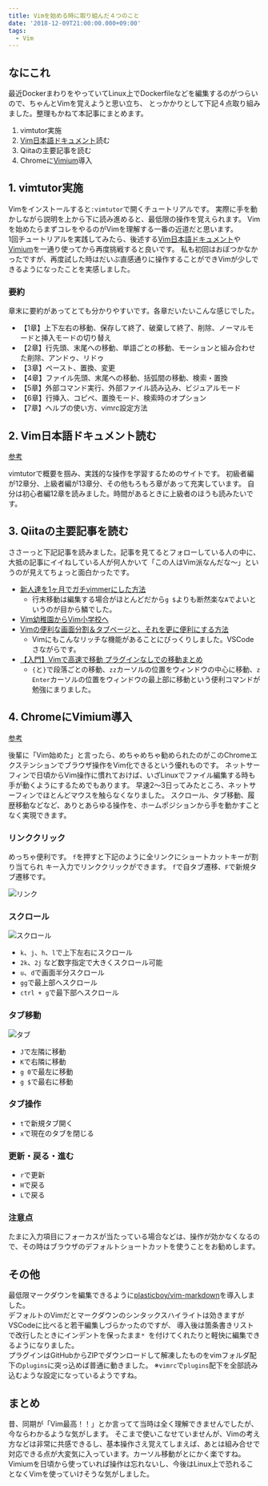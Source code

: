 ```yaml
---
title: Vimを始める時に取り組んだ４つのこと
date: '2018-12-09T21:00:00.000+09:00'
tags:
  - Vim
---
```


## なにこれ

最近DockerまわりをやっていてLinux上でDockerfileなどを編集するのがつらいので、ちゃんとVimを覚えようと思い立ち、
とっかかりとして下記４点取り組みました。整理もかねて本記事にまとめます。

1. vimtutor実施
2. [Vim日本語ドキュメント](https://vim-jp.org/vimdoc-ja/)読む
3. Qiitaの主要記事を読む
4. Chromeに[Vimium](https://chrome.google.com/webstore/detail/vimium/dbepggeogbaibhgnhhndojpepiihcmeb/related)導入


## 1. vimtutor実施

Vimをインストールすると`:vimtutor`で開くチュートリアルです。
実際に手を動かしながら説明を上から下に読み進めると、最低限の操作を覚えられます。
Vimを始めたらまずコレをやるのがVimを理解する一番の近道だと思います。<br />
1回チュートリアルを実践してみたら、後述する[Vim日本語ドキュメント](#2-vim日本語ドキュメント読む)や[Vimium](#4-chromeにvimium導入)を一通り使ってから再度挑戦すると良いです。
私も初回はおぼつかなかったですが、再度試した時はだいぶ直感通りに操作することができVimが少しできるようになったことを実感しました。


### 要約

章末に要約があってとても分かりやすいです。各章だいたいこんな感じでした。


* 【1章】上下左右の移動、保存して終了、破棄して終了、削除、ノーマルモードと挿入モードの切り替え
* 【2章】行先頭、末尾への移動、単語ごとの移動、モーションと組み合わせた削除、アンドゥ、リドゥ
* 【3章】ペースト、置換、変更 
* 【4章】ファイル先頭、末尾への移動、括弧間の移動、検索・置換
* 【5章】外部コマンド実行、外部ファイル読み込み、ビジュアルモード
* 【6章】行挿入、コピペ、置換モード、検索時のオプション
* 【7章】ヘルプの使い方、vimrc設定方法



## 2. Vim日本語ドキュメント読む

[参考](https://vim-jp.org/vimdoc-ja/)<br />

vimtutorで概要を掴み、実践的な操作を学習するためのサイトです。
初級者編が12章分、上級者編が13章分、その他もろもろ章があって充実しています。
自分は初心者編12章を読みました。時間があるときに上級者のほうも読みたいです。

## 3. Qiitaの主要記事を読む

ささーっと下記記事を読みました。記事を見てるとフォローしている人の中に、大抵の記事にイイねしている人が何人かいて「この人はVim派なんだな～」というのが見えてちょっと面白かったです。

* [新人達を1ヶ月でガチvimmerにした方法](https://qiita.com/nyantera/items/4bf29ca6f11bc797a9cb)
  * 行末移動は編集する場合がほとんどだから`g $`よりも断然楽な`A`でよいというのが目から鱗でした。
* [Vim幼稚園からVim小学校へ](https://qiita.com/hachi8833/items/7beeee825c11f7437f54)
* [Vimの便利な画面分割＆タブページと、それを更に便利にする方法](https://qiita.com/tekkoc/items/98adcadfa4bdc8b5a6ca)
  * Vimにもこんなリッチな機能があることにびっくりしました。VSCodeさながらです。
* [【入門】Vimで高速で移動 プラグインなしでの移動まとめ](https://qiita.com/takeharu/items/9d1c3577f8868f7b07b5)
  * `{`と`}`で段落ごとの移動、`zz`カーソルの位置をウィンドウの中心に移動、`z Enter`カーソルの位置をウィンドウの最上部に移動という便利コマンドが勉強にまりました。


## 4. ChromeにVimium導入

[参考](https://chrome.google.com/webstore/detail/vimium/dbepggeogbaibhgnhhndojpepiihcmeb/related)<br />

後輩に「Vim始めた」と言ったら、めちゃめちゃ勧められたのがこのChromeエクステンションでブラウザ操作をVim化できるという優れものです。
ネットサーフィンで日頃からVim操作に慣れておけば、いざLinuxでファイル編集する時も手が動くようにするためでもあります。
早速2～3日ってみたところ、ネットサーフィンでほとんどマウスを触らなくなりました。
スクロール、タブ移動、履歴移動などなど、ありとあらゆる操作を、ホームポジションから手を動かすことなく実現できます。


### リンククリック

めっちゃ便利です。
`f`を押すと下記のように全リンクにショートカットキーが割り当てられ
キー入力でリンククリックができます。
`f`で自タブ遷移、`F`で新規タブ遷移です。

![リンク](./vimium-link.png)


### スクロール

![スクロール](./vimium-scroll.png)

* `k`、`j`、`h`、`l`で上下左右にスクロール
* `2k`、`2j` など数字指定で大きくスクロール可能
* `u`、`d`で画面半分スクロール
* `gg`で最上部へスクロール
* `ctrl + g`で最下部へスクロール


### タブ移動

![タブ](./vimium-tab.png)

* `J`で左隣に移動
* `K`で右隣に移動
* `g 0`で最左に移動
* `g $`で最右に移動


### タブ操作

* `t`で新規タブ開く
* `x`で現在のタブを閉じる


### 更新・戻る・進む

* `r`で更新
* `H`で戻る
* `L`で戻る


### 注意点
たまに入力項目にフォーカスが当たっている場合などは、操作が効かなくなるので、その時はブラウザのデフォルトショートカットを使うことをお勧めします。



## その他

最低限マークダウンを編集できるように[plasticboy/vim-markdown](https://github.com/plasticboy/vim-markdown)を導入しました。<br />
デフォルトのVimだとマークダウンのシンタックスハイライトは効きますがVSCodeに比べると若干編集しづらかったのですが、
導入後は箇条書きリストで改行したときにインデントを保ったまま`* `を付けてくれたりと軽快に編集できるようになりました。<br />
プラグインはGitHubからZIPでダウンロードして解凍したものをvimフォルダ配下の`plugins`に突っ込めば普通に動きました。
※`vimrc`で`plugins`配下を全部読み込むような設定になっているようですね。


## まとめ

昔、同期が「Vim最高！！」とか言ってて当時は全く理解できませんでしたが、今ならわかるような気がします。
そこまで使いこなせていませんが、Vimの考え方などは非常に共感できるし、基本操作さえ覚えてしまえば、あとは組み合せで対応できる点が大変気に入っています。カーソル移動がとにかく楽ですね。<br />
Vimiumを日頃から使っていれば操作は忘れないし、今後はLinux上で恐れることなくVimを使っていけそうな気がしました。